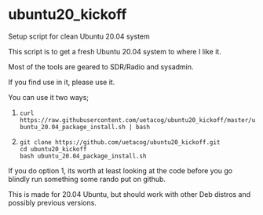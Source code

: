 # ubuntu20_kickoff
Setup script for clean Ubuntu 20.04 system

This script is to get a fresh Ubuntu 20.04 system to where I like it.


Most of the tools are geared to SDR/Radio and sysadmin.

If you find use in it, please use it.   

You can use it two ways;

1) `curl https://raw.githubusercontent.com/uetacog/ubuntu20_kickoff/master/ubuntu_20.04_package_install.sh | bash`

2) `git clone https://github.com/uetacog/ubuntu20_kickoff.git`  
`cd ubuntu20_kickoff`  
`bash ubuntu_20.04_package_install.sh`  

If you do option 1, its worth at least looking at the code before you go blindly run something some rando put on github.

This is made for 20.04 Ubuntu, but should work with other Deb distros and possibly previous versions. 

